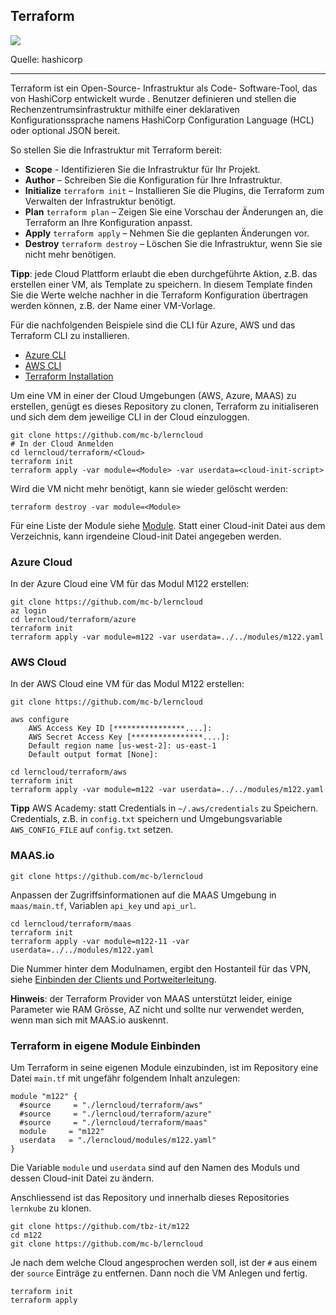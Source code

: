 Terraform 
---------

[![](https://embed-fastly.wistia.com/deliveries/41c56d0e44141eb3654ae77f4ca5fb41.jpg)](https://learn.hashicorp.com/tutorials/terraform/infrastructure-as-code?in=terraform%2Faws-get-started&amp;wvideo=mo76ckwvz4)

Quelle: hashicorp
- - -

Terraform ist ein Open-Source- Infrastruktur als Code- Software-Tool, das von HashiCorp entwickelt wurde . Benutzer definieren und stellen die Rechenzentrumsinfrastruktur mithilfe einer deklarativen Konfigurationssprache namens HashiCorp Configuration Language (HCL) oder optional JSON bereit.

So stellen Sie die Infrastruktur mit Terraform bereit:

* **Scope**  - Identifizieren Sie die Infrastruktur für Ihr Projekt.
* **Author**  – Schreiben Sie die Konfiguration für Ihre Infrastruktur.
* **Initialize** `terraform init` – Installieren Sie die Plugins, die Terraform zum Verwalten der Infrastruktur benötigt.
* **Plan** `terraform plan` – Zeigen Sie eine Vorschau der Änderungen an, die Terraform an Ihre Konfiguration anpasst.
* **Apply** `terraform apply` – Nehmen Sie die geplanten Änderungen vor.
* **Destroy** `terraform destroy` – Löschen Sie die Infrastruktur, wenn Sie sie nicht mehr benötigen. 

**Tipp**: jede Cloud Plattform erlaubt die eben durchgeführte Aktion, z.B. das erstellen einer VM, als Template zu speichern. In diesem Template finden Sie die Werte welche nachher in die Terraform Konfiguration übertragen werden können, z.B. der Name einer VM-Vorlage.

Für die nachfolgenden Beispiele sind die CLI für Azure, AWS und das Terraform CLI zu installieren.

* [Azure CLI](https://docs.microsoft.com/en-us/cli/azure/)
* [AWS CLI](https://aws.amazon.com/de/cli/)
* [Terraform Installation](https://learn.hashicorp.com/tutorials/terraform/install-cli?in=terraform/aws-get-started)

Um eine VM in einer der Cloud Umgebungen (AWS, Azure, MAAS) zu erstellen, genügt es dieses Repository zu clonen, Terraform zu initialiseren und sich dem dem jeweilige CLI in der Cloud einzuloggen.

    git clone https://github.com/mc-b/lerncloud
    # In der Cloud Anmelden
    cd lerncloud/terraform/<Cloud>
    terraform init
    terraform apply -var module=<Module> -var userdata=<cloud-init-script>
    
Wird die VM nicht mehr benötigt, kann sie wieder gelöscht werden:

    terraform destroy -var module=<Module>    
    
Für eine Liste der Module siehe [Module](../modules/). Statt einer Cloud-init Datei aus dem Verzeichnis, kann irgendeine Cloud-init Datei angegeben werden. 

### Azure Cloud

In der Azure Cloud eine VM für das Modul M122 erstellen: 

    git clone https://github.com/mc-b/lerncloud
    az login
    cd lerncloud/terraform/azure
    terraform init
    terraform apply -var module=m122 -var userdata=../../modules/m122.yaml
    
### AWS Cloud

In der AWS Cloud eine VM für das Modul M122 erstellen:

    git clone https://github.com/mc-b/lerncloud
    
    aws configure
        AWS Access Key ID [****************....]:
        AWS Secret Access Key [****************....]:
        Default region name [us-west-2]: us-east-1
        Default output format [None]:    
    
    cd lerncloud/terraform/aws
    terraform init
    terraform apply -var module=m122 -var userdata=../../modules/m122.yaml
    
**Tipp** AWS Academy: statt Credentials in `~/.aws/credentials` zu Speichern. Credentials, z.B. in `config.txt` speichern und Umgebungsvariable `AWS_CONFIG_FILE` auf `config.txt` setzen.    

### MAAS.io

    git clone https://github.com/mc-b/lerncloud

Anpassen der Zugriffsinformationen auf die MAAS Umgebung in `maas/main.tf`, Variablen `api_key` und `api_url`.

    cd lerncloud/terraform/maas
    terraform init
    terraform apply -var module=m122-11 -var userdata=../../modules/m122.yaml
    
Die Nummer hinter dem Modulnamen, ergibt den Hostanteil für das VPN, siehe [Einbinden der Clients und Portweiterleitung](https://github.com/mc-b/lernmaas/blob/master/doc/MAAS/GatewayClient.md).

**Hinweis**: der Terraform Provider von MAAS unterstützt leider, einige Parameter wie RAM Grösse, AZ nicht und sollte nur verwendet werden, wenn man sich mit MAAS.io auskennt.

### Terraform in eigene Module Einbinden

Um Terraform in seine eigenen Module einzubinden, ist im Repository eine Datei `main.tf` mit ungefähr folgendem Inhalt anzulegen:

    module "m122" {
      #source     = "./lerncloud/terraform/aws"
      #source     = "./lerncloud/terraform/azure"
      #source     = "./lerncloud/terraform/maas"
      module     = "m122"
      userdata   = "./lerncloud/modules/m122.yaml"
    }
    
Die Variable `module` und `userdata` sind auf den Namen des Moduls und dessen Cloud-init Datei zu ändern.    
    
Anschliessend ist das Repository und innerhalb dieses Repositories `lernkube` zu klonen.

    git clone https://github.com/tbz-it/m122
    cd m122
    git clone https://github.com/mc-b/lerncloud
    
Je nach dem welche Cloud angesprochen werden soll, ist der `#` aus einem der `source` Einträge zu entfernen. Dann noch die VM Anlegen und fertig.

    terraform init
    terraform apply
    